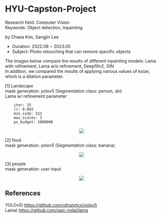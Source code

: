 # HYU-Capston-Project
Research field: Computer Vision  
Keywords: Object detection, Inpainting

by Chaea Kim, Sangjin Lee

- Duration: 2022.08 ~ 2023.05  
- Subject: Photo retouching that can remove specific objects

The images below compare the results of different inpainting models: Lama with refinement, Lama w/o refinement, Deepfillv2, GIN  
In addition, we compared the results of applying various values ​​of ksize, which is a dilation parameter.

[1] Landscape  
mask generation: yolov5 (Segmentation class: person, ski)  
Lama w/ refinement parameter
```
    iter: 15
    lr: 0.002
    min_side: 512
    max_scales: 3
    px_budget: 1800000
```
<p align="center">
  <img src="https://github.com/2018007956/HYU-Capstone-Project/assets/48304130/b9c846d9-6b54-48d9-905c-5b13f9dfdd15" weight="100">

<p align="left">
[2] food</br>
mask generation: yolov5 (Segmentation class: banana)
<p align="center">
  <img src="https://github.com/2018007956/HYU-Capstone-Project/assets/48304130/141aa3a2-4d80-4125-a08e-a2064588adbe" weight="200">

<p align="left">
[3] people</br>
mask generation: user input 
<p align="center">
<img src="https://github.com/2018007956/HYU-Capstone-Project/assets/48304130/45222cb4-67f2-41b8-9626-3a30722839d5" weight="500">


## References
YOLOv5) https://github.com/ultralytics/yolov5  
Lama) https://github.com/saic-mdal/lama

